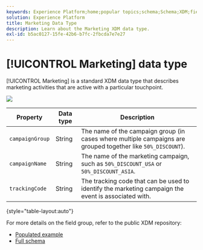 ```yaml
---
keywords: Experience Platform;home;popular topics;schema;Schema;XDM;fields;schemas;Schemas;device;datatype;data-type;data type;
solution: Experience Platform
title: Marketing Data Type
description: Learn about the Marketing XDM data type.
exl-id: b5ac0127-15fe-42b6-b7fc-2fbcda7e7e27
---
```

# [!UICONTROL Marketing] data type

[!UICONTROL Marketing] is a standard XDM data type that describes marketing activities that are active with a particular touchpoint.

![](../images/data-types/marketing.png)

| Property | Data type | Description |
| --- | --- | --- |
| `campaignGroup` | String | The name of the campaign group (in cases where multiple campaigns are grouped together like `50%_DISCOUNT`). |
| `campaignName` | String | The name of the marketing campaign, such as `50%_DISCOUNT_USA` or `50%_DISCOUNT_ASIA`. |
| `trackingCode` | String | The tracking code that can be used to identify the marketing campaign the event is associated with. |

{style="table-layout:auto"}

For more details on the field group, refer to the public XDM repository:

* [Populated example](https://github.com/adobe/xdm/blob/master/components/datatypes/marketing/marketing.example.1.json)
* [Full schema](https://github.com/adobe/xdm/blob/master/components/datatypes/marketing/marketing.schema.json)

